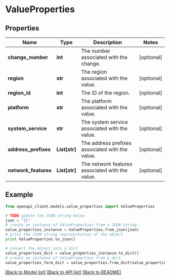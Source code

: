 # ValueProperties


## Properties
Name | Type | Description | Notes
------------ | ------------- | ------------- | -------------
**change_number** | **int** | The number associated with the change. | [optional] 
**region** | **str** | The region associated with the value. | [optional] 
**region_id** | **int** | The ID of the region. | [optional] 
**platform** | **str** | The platform associated with the value. | [optional] 
**system_service** | **str** | The system service associated with the value. | [optional] 
**address_prefixes** | **List[str]** | The address prefixes associated with the value. | [optional] 
**network_features** | **List[str]** | The network features associated with the value. | [optional] 

## Example

```python
from openapi_client.models.value_properties import ValueProperties

# TODO update the JSON string below
json = "{}"
# create an instance of ValueProperties from a JSON string
value_properties_instance = ValueProperties.from_json(json)
# print the JSON string representation of the object
print ValueProperties.to_json()

# convert the object into a dict
value_properties_dict = value_properties_instance.to_dict()
# create an instance of ValueProperties from a dict
value_properties_form_dict = value_properties.from_dict(value_properties_dict)
```
[[Back to Model list]](../README.md#documentation-for-models) [[Back to API list]](../README.md#documentation-for-api-endpoints) [[Back to README]](../README.md)


